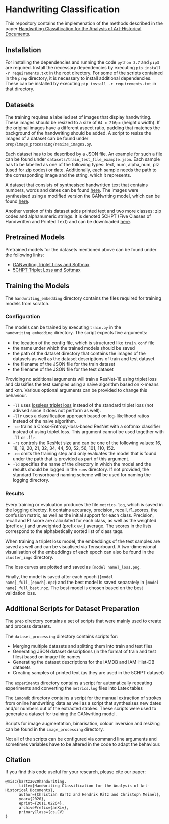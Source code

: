 # Handwriting Classification

This repository contains the implemenation of the methods described in the paper [Handwriting Classification for the Analysis of Art-Historical Documents](https://arxiv.org/abs/2011.02264).

## Installation

For installing the dependencies and running the code `python 3.7` and `pip3` are required.
Install the necessary dependencies by executing `pip install -r requirements.txt` in the root directory.
For some of the scripts contained in the `prep` directory, it is necessary to install additional dependencies.
These can be installed by executing `pip install -r requirements.txt` in that directory.

## Datasets

The training requires a labelled set of images that display handwriting.
These images should be resized to a size of `64 x 216px` (height x width).
If the original images have a different aspect ratio, padding that matches the background of the handwriting should be added.
A script to resize the images of a dataset can be found under `prep/image_processing/resize_images.py`.

Each dataset has to be described by a JSON file.
An example for such a file can be found under `datasets/train_test_file_example.json`.
Each sample has to be labelled as one of the following types: text, num, alpha_num, plz (used for zip codes) or date.
Additionally, each sample needs the path to the corresponding image and the string, which it represents.

A dataset that consists of synthesised handwritten text that contains numbers, words and dates can be found [here](https://bartzi.de/documents/attachment/download?hash_value=e4e920280a8564672500da6b30c8b33a_56).
The images were synthesised using a modified version the GANwriting model, which can be found [here](https://github.com/hendraet/research-GANwriting/).

Another version of this dataset adds printed text and two more classes: zip codes and alphanumeric strings.
It is denoted 5CHPT (Five Classes of Handwritten and Printed Text) and can be downloaded [here](https://bartzi.de/documents/attachment/download?hash_value=dc55b0626912769315b04415a6e101e6_55).

## Pretrained Models

Pretrained models for the datasets mentioned above can be found under the following links:

- [GANwriting Triplet Loss and Softmax](https://bartzi.de/documents/attachment/download?hash_value=3ad99ecbf623608b05bbf97b8c9f4ffc_54)
- [5CHPT Triplet Loss and Softmax](https://bartzi.de/documents/attachment/download?hash_value=a94a571e6a1ca8f992d6f5a50bab9320_53)

## Training the Models

The `handwriting_embedding` directory contains the files required for training models from scratch.

### Configuration

The models can be trained by executing `train.py` in the `handwriting_embedding` directory.
The script expects five arguments:

- the location of the config file, which is structured like `train.conf` file
- the name under which the trained models should be saved
- the path of the dataset directory that contains the images of the datasets as well as the dataset descriptions of train and test dataset
- the filename of the JSON file for the train dataset
- the filename of the JSON file for the test dataset

Providing no additional arguments will train a ResNet-18 using triplet loss and classifies the test samples using a naive algorithm based on k-means and knn.
Various optional arguments can be provided to change this behaviour.

- `-ll` uses [lossless triplet loss](https://towardsdatascience.com/lossless-triplet-loss-7e932f990b24) instead of the standard triplet loss (not adivsed since it does not perform as well).
- `-llr` uses a classification approach based on log-likelihood ratios instead of the naive algorithm.
- `-ce` trains a Cross-Entropy-loss-based ResNet with a softmax classifier instead of using triplet loss.
This argument cannot be used together with `-ll` or `-llr`.
- `-rs` controls the ResNet size and can be one of the following values: 16, 18, 19, 20, 21, 32, 34, 44, 50, 52, 56, 101, 110, 152.
- `-eo` omits the training step and only evaluates the model that is found under the path that is provided as part of this argument.
- `-ld` specifies the name of the directory in which the model and the results should be logged in the `runs` directory.
If not provided, the standard Tensorboard naming scheme will be used for naming the logging directory.

### Results

Every training or evaluation produces the file `metrics.log`, which is saved in the logging directoy.
It contains accuracy, precision, recall, f1_scores, the confusion matrix, as well as the initial support for each class.
Precision, recall and F1 score are calculated for each class, as well as the weighted (prefix `w_`) and unweighted (prefix `uw_`) average.
The scores in the lists correspond to the alphabetically sorted list of class tags.

When training a triplet loss model, the embeddings of the test samples are saved as well and can be visualised via Tensorboard.
A two-dimensional visualisation of the embeddings of each epoch can also be found in the `cluster_imgs` directory.

The loss curves are plotted and saved as `[model name]_loss.png`.

Finally, the model is saved after each epoch (`[model name]_full_[epoch].npz`) and the best model is saved separately in `[model name]_full_best.npz`.
The best model is chosen based on the best validation loss.

## Additional Scripts for Dataset Preparation

The `prep` directory contains a set of scripts that were mainly used to create and process datasets.

The `dataset_processing` directory contains scripts for:

- Merging multiple datasets and splitting them into train and test files
- Generating JSON dataset descriptions (in the format of train and test files) based on image file names
- Generating the dataset descriptions for the IAMDB and IAM-Hist-DB datasets
- Creating samples of printed text (as they are used in the 5CHPT dataset)

The `experiments` directory contains a script for automatically repeating experiments and converting the `metrics.log` files into Latex tables

The `iamondb` directory contains a script for the manual extraction of strokes from online handwriting data as well as a script that synthesises new dates and/or numbers out of the extracted strokes.
These scripts were used to generate a dataset for training the GANwriting model.

Scripts for image augmentation, binarisation, colour inversion and resizing can be found in the `image_processing` directory.

Not all of the scripts can be configured via command line arguments and sometimes variables have to be altered in the code to adapt the behaviour.

## Citation

If you find this code useful for your research, please cite our paper:

```
@misc{bartz2020handwriting,
      title={Handwriting Classification for the Analysis of Art-Historical Documents},
      author={Christian Bartz and Hendrik Rätz and Christoph Meinel},
      year={2020},
      eprint={2011.02264},
      archivePrefix={arXiv},
      primaryClass={cs.CV}
}
```

